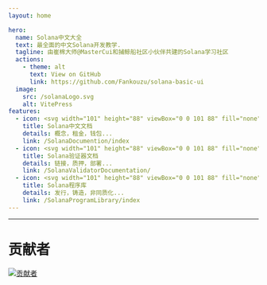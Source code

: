 ```yaml
---
layout: home

hero:
  name: Solana中文大全
  text: 最全面的中文Solana开发教学.
  tagline: 由崔棉大师@MasterCui和捕鲸船社区小伙伴共建的Solana学习社区
  actions:
    - theme: alt
      text: View on GitHub
      link: https://github.com/Fankouzu/solana-basic-ui
  image:
    src: /solanaLogo.svg
    alt: VitePress
features:
  - icon: <svg width="101" height="88" viewBox="0 0 101 88" fill="none" xmlns="http://www.w3.org/2000/svg"><path d="M100.48 69.3817L83.8068 86.8015C83.4444 87.1799 83.0058 87.4816 82.5185 87.6878C82.0312 87.894 81.5055 88.0003 80.9743 88H1.93563C1.55849 88 1.18957 87.8926 0.874202 87.6912C0.558829 87.4897 0.31074 87.2029 0.160416 86.8659C0.0100923 86.529 -0.0359181 86.1566 0.0280382 85.7945C0.0919944 85.4324 0.263131 85.0964 0.520422 84.8278L17.2061 67.408C17.5676 67.0306 18.0047 66.7295 18.4904 66.5234C18.9762 66.3172 19.5002 66.2104 20.0301 66.2095H99.0644C99.4415 66.2095 99.8104 66.3169 100.126 66.5183C100.441 66.7198 100.689 67.0067 100.84 67.3436C100.99 67.6806 101.036 68.0529 100.972 68.415C100.908 68.7771 100.737 69.1131 100.48 69.3817ZM83.8068 34.3032C83.4444 33.9248 83.0058 33.6231 82.5185 33.4169C82.0312 33.2108 81.5055 33.1045 80.9743 33.1048H1.93563C1.55849 33.1048 1.18957 33.2121 0.874202 33.4136C0.558829 33.6151 0.31074 33.9019 0.160416 34.2388C0.0100923 34.5758 -0.0359181 34.9482 0.0280382 35.3103C0.0919944 35.6723 0.263131 36.0083 0.520422 36.277L17.2061 53.6968C17.5676 54.0742 18.0047 54.3752 18.4904 54.5814C18.9762 54.7875 19.5002 54.8944 20.0301 54.8952H99.0644C99.4415 54.8952 99.8104 54.7879 100.126 54.5864C100.441 54.3849 100.689 54.0981 100.84 53.7612C100.99 53.4242 101.036 53.0518 100.972 52.6897C100.908 52.3277 100.737 51.9917 100.48 51.723L83.8068 34.3032ZM1.93563 21.7905H80.9743C81.5055 21.7907 82.0312 21.6845 82.5185 21.4783C83.0058 21.2721 83.4444 20.9704 83.8068 20.592L100.48 3.17219C100.737 2.90357 100.908 2.56758 100.972 2.2055C101.036 1.84342 100.99 1.47103 100.84 1.13408C100.689 0.79713 100.441 0.510296 100.126 0.308823C99.8104 0.107349 99.4415 1.24074e-05 99.0644 0L20.0301 0C19.5002 0.000878397 18.9762 0.107699 18.4904 0.313848C18.0047 0.519998 17.5676 0.821087 17.2061 1.19848L0.524723 18.6183C0.267681 18.8866 0.0966198 19.2223 0.0325185 19.5839C-0.0315829 19.9456 0.0140624 20.3177 0.163856 20.6545C0.31365 20.9913 0.561081 21.2781 0.875804 21.4799C1.19053 21.6817 1.55886 21.7896 1.93563 21.7905Z" fill="url(#paint0_linear_174_4403)"/><defs><linearGradient id="paint0_linear_174_4403" x1="8.52558" y1="90.0973" x2="88.9933" y2="-3.01622" gradientUnits="userSpaceOnUse"><stop offset="0.08" stop-color="#9945FF"/><stop offset="0.3" stop-color="#8752F3"/><stop offset="0.5" stop-color="#5497D5"/><stop offset="0.6" stop-color="#43B4CA"/><stop offset="0.72" stop-color="#28E0B9"/><stop offset="0.97" stop-color="#19FB9B"/></linearGradient></defs></svg>
    title: Solana中文文档
    details: 概念，租金，钱包...
    link: /SolanaDocumention/index
  - icon: <svg width="101" height="88" viewBox="0 0 101 88" fill="none" xmlns="http://www.w3.org/2000/svg"><path d="M100.48 69.3817L83.8068 86.8015C83.4444 87.1799 83.0058 87.4816 82.5185 87.6878C82.0312 87.894 81.5055 88.0003 80.9743 88H1.93563C1.55849 88 1.18957 87.8926 0.874202 87.6912C0.558829 87.4897 0.31074 87.2029 0.160416 86.8659C0.0100923 86.529 -0.0359181 86.1566 0.0280382 85.7945C0.0919944 85.4324 0.263131 85.0964 0.520422 84.8278L17.2061 67.408C17.5676 67.0306 18.0047 66.7295 18.4904 66.5234C18.9762 66.3172 19.5002 66.2104 20.0301 66.2095H99.0644C99.4415 66.2095 99.8104 66.3169 100.126 66.5183C100.441 66.7198 100.689 67.0067 100.84 67.3436C100.99 67.6806 101.036 68.0529 100.972 68.415C100.908 68.7771 100.737 69.1131 100.48 69.3817ZM83.8068 34.3032C83.4444 33.9248 83.0058 33.6231 82.5185 33.4169C82.0312 33.2108 81.5055 33.1045 80.9743 33.1048H1.93563C1.55849 33.1048 1.18957 33.2121 0.874202 33.4136C0.558829 33.6151 0.31074 33.9019 0.160416 34.2388C0.0100923 34.5758 -0.0359181 34.9482 0.0280382 35.3103C0.0919944 35.6723 0.263131 36.0083 0.520422 36.277L17.2061 53.6968C17.5676 54.0742 18.0047 54.3752 18.4904 54.5814C18.9762 54.7875 19.5002 54.8944 20.0301 54.8952H99.0644C99.4415 54.8952 99.8104 54.7879 100.126 54.5864C100.441 54.3849 100.689 54.0981 100.84 53.7612C100.99 53.4242 101.036 53.0518 100.972 52.6897C100.908 52.3277 100.737 51.9917 100.48 51.723L83.8068 34.3032ZM1.93563 21.7905H80.9743C81.5055 21.7907 82.0312 21.6845 82.5185 21.4783C83.0058 21.2721 83.4444 20.9704 83.8068 20.592L100.48 3.17219C100.737 2.90357 100.908 2.56758 100.972 2.2055C101.036 1.84342 100.99 1.47103 100.84 1.13408C100.689 0.79713 100.441 0.510296 100.126 0.308823C99.8104 0.107349 99.4415 1.24074e-05 99.0644 0L20.0301 0C19.5002 0.000878397 18.9762 0.107699 18.4904 0.313848C18.0047 0.519998 17.5676 0.821087 17.2061 1.19848L0.524723 18.6183C0.267681 18.8866 0.0966198 19.2223 0.0325185 19.5839C-0.0315829 19.9456 0.0140624 20.3177 0.163856 20.6545C0.31365 20.9913 0.561081 21.2781 0.875804 21.4799C1.19053 21.6817 1.55886 21.7896 1.93563 21.7905Z" fill="url(#paint0_linear_174_4403)"/><defs><linearGradient id="paint0_linear_174_4403" x1="8.52558" y1="90.0973" x2="88.9933" y2="-3.01622" gradientUnits="userSpaceOnUse"><stop offset="0.08" stop-color="#9945FF"/><stop offset="0.3" stop-color="#8752F3"/><stop offset="0.5" stop-color="#5497D5"/><stop offset="0.6" stop-color="#43B4CA"/><stop offset="0.72" stop-color="#28E0B9"/><stop offset="0.97" stop-color="#19FB9B"/></linearGradient></defs></svg>
    title: Solana验证器文档
    details: 链接，质押，部署...
    link: /SolanaValidatorDocumentation/
  - icon: <svg width="101" height="88" viewBox="0 0 101 88" fill="none" xmlns="http://www.w3.org/2000/svg"><path d="M100.48 69.3817L83.8068 86.8015C83.4444 87.1799 83.0058 87.4816 82.5185 87.6878C82.0312 87.894 81.5055 88.0003 80.9743 88H1.93563C1.55849 88 1.18957 87.8926 0.874202 87.6912C0.558829 87.4897 0.31074 87.2029 0.160416 86.8659C0.0100923 86.529 -0.0359181 86.1566 0.0280382 85.7945C0.0919944 85.4324 0.263131 85.0964 0.520422 84.8278L17.2061 67.408C17.5676 67.0306 18.0047 66.7295 18.4904 66.5234C18.9762 66.3172 19.5002 66.2104 20.0301 66.2095H99.0644C99.4415 66.2095 99.8104 66.3169 100.126 66.5183C100.441 66.7198 100.689 67.0067 100.84 67.3436C100.99 67.6806 101.036 68.0529 100.972 68.415C100.908 68.7771 100.737 69.1131 100.48 69.3817ZM83.8068 34.3032C83.4444 33.9248 83.0058 33.6231 82.5185 33.4169C82.0312 33.2108 81.5055 33.1045 80.9743 33.1048H1.93563C1.55849 33.1048 1.18957 33.2121 0.874202 33.4136C0.558829 33.6151 0.31074 33.9019 0.160416 34.2388C0.0100923 34.5758 -0.0359181 34.9482 0.0280382 35.3103C0.0919944 35.6723 0.263131 36.0083 0.520422 36.277L17.2061 53.6968C17.5676 54.0742 18.0047 54.3752 18.4904 54.5814C18.9762 54.7875 19.5002 54.8944 20.0301 54.8952H99.0644C99.4415 54.8952 99.8104 54.7879 100.126 54.5864C100.441 54.3849 100.689 54.0981 100.84 53.7612C100.99 53.4242 101.036 53.0518 100.972 52.6897C100.908 52.3277 100.737 51.9917 100.48 51.723L83.8068 34.3032ZM1.93563 21.7905H80.9743C81.5055 21.7907 82.0312 21.6845 82.5185 21.4783C83.0058 21.2721 83.4444 20.9704 83.8068 20.592L100.48 3.17219C100.737 2.90357 100.908 2.56758 100.972 2.2055C101.036 1.84342 100.99 1.47103 100.84 1.13408C100.689 0.79713 100.441 0.510296 100.126 0.308823C99.8104 0.107349 99.4415 1.24074e-05 99.0644 0L20.0301 0C19.5002 0.000878397 18.9762 0.107699 18.4904 0.313848C18.0047 0.519998 17.5676 0.821087 17.2061 1.19848L0.524723 18.6183C0.267681 18.8866 0.0966198 19.2223 0.0325185 19.5839C-0.0315829 19.9456 0.0140624 20.3177 0.163856 20.6545C0.31365 20.9913 0.561081 21.2781 0.875804 21.4799C1.19053 21.6817 1.55886 21.7896 1.93563 21.7905Z" fill="url(#paint0_linear_174_4403)"/><defs><linearGradient id="paint0_linear_174_4403" x1="8.52558" y1="90.0973" x2="88.9933" y2="-3.01622" gradientUnits="userSpaceOnUse"><stop offset="0.08" stop-color="#9945FF"/><stop offset="0.3" stop-color="#8752F3"/><stop offset="0.5" stop-color="#5497D5"/><stop offset="0.6" stop-color="#43B4CA"/><stop offset="0.72" stop-color="#28E0B9"/><stop offset="0.97" stop-color="#19FB9B"/></linearGradient></defs></svg>
    title: Solana程序库
    details: 发行，铸造，非同质化...
    link: /SolanaProgramLibrary/index
---
```


---------

# 贡献者
[![贡献者](https://contrib.rocks/image?repo=fankouzu/solana-basic-ui "contributors")](https://github.com/fankouzu/solana-basic-ui/graphs/contributors)

<style>
:root {
  --vp-home-hero-name-color: transparent;
  --vp-home-hero-name-background: -webkit-linear-gradient(120deg, #bd34fe 30%, #41d1ff);

  --vp-home-hero-image-background-image: linear-gradient(-45deg, #bd34fe 50%, #47caff 50%);
  --vp-home-hero-image-filter: blur(44px);
}

@media (min-width: 640px) {
  :root {
    --vp-home-hero-image-filter: blur(56px);
  }
}

@media (min-width: 960px) {
  :root {
    --vp-home-hero-image-filter: blur(68px);
  }
}
</style>
<!-- 测试嵌入视频
<iframe width="560" height="315" src="https://www.youtube.com/embed/hrlRwnuDa4I?si=fidlFllFIbBOkanP" title="YouTube video player" frameborder="0" allow="accelerometer; autoplay; clipboard-write; encrypted-media; gyroscope; picture-in-picture; web-share" referrerpolicy="strict-origin-when-cross-origin" allowfullscreen></iframe> -->

